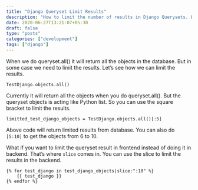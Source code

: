 ```yaml
---
title: "Django Queryset Limit Results"
description: "How to limit the number of results in Django Querysets. Limit queryset results in Django template."
date: 2020-06-27T13:21:07+05:30
draft: false
type: "posts"
categories: ["development"]
tags: ["django"]
---
```

When we do queryset.all() it will return all the objects in the database. But in some case we need to limit the results. Let’s see how we can limit the results. 

```
TestDjango.objects.all() 
```

Currently it will return all the objects when you do queryset.all(). But the queryset objects is acting like Python list. So you can use the square bracket to limit the results.

```
limitted_test_django_objects = TestDjango.objects.all()[:5]
```

Above code will return limited results from database. You can also do `[5:10]` to get the objects from 6 to 10.

What if you want to limit the queryset result in frontend instead of doing it in backend. That’s where `slice` comes in. You can use the slice to limit the results in the backend.

```
{% for test_django in test_django_objects|slice:":10" %}
    {{ test_django }}
{% endfor %}
```